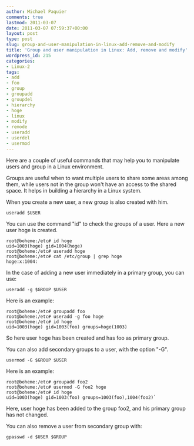 ```yaml
---
author: Michael Paquier
comments: true
lastmod: 2011-03-07
date: 2011-03-07 07:59:37+00:00
layout: post
type: post
slug: group-and-user-manipulation-in-linux-add-remove-and-modify
title: 'Group and user manipulation in Linux: Add, remove and modify'
wordpress_id: 215
categories:
- Linux-2
tags:
- add
- foo
- group
- groupadd
- groupdel
- hierarchy
- hoge
- linux
- modify
- remode
- useradd
- userdel
- usermod
---
```


Here are a couple of useful commands that may help you to manipulate users and group in a Linux environment.

Groups are useful when to want multiple users to share some areas among them, while users not in the group won't have an access to the shared space.
It helps in building a hierarchy in a Linux system.

When you create a new user, a new group is also created with him.

    useradd $USER

You can use the command "id" to check the groups of a user.
Here a new user hoge is created.

    root@boheme:/etc# id hoge
    uid=1003(hoge) gid=1004(hoge)
    root@boheme:/etc# useradd hoge
    root@boheme:/etc# cat /etc/group | grep hoge
    hoge:x:1004:

In the case of adding a new user immediately in a primary group, you can use:

    useradd -g $GROUP $USER

Here is an example:

    root@boheme:/etc# groupadd foo
    root@boheme:/etc# useradd -g foo hoge
    root@boheme:/etc# id hoge
    uid=1003(hoge) gid=1003(foo) groups=hoge(1003)

So here user hoge has been created and has foo as primary group.

You can also add secondary groups to a user, with the option "-G".

    usermod -G $GROUP $USER

Here is an example:

    root@boheme:/etc# groupadd foo2
    root@boheme:/etc# usermod -G foo2 hoge
    root@boheme:/etc# id hoge
    uid=1003(hoge) gid=1003(foo) groups=1003(foo),1004(foo2)`

Here, user hoge has been added to the group foo2, and his primary group has not changed.

You can also remove a user from secondary group with:

    gpasswd -d $USER $GROUP

